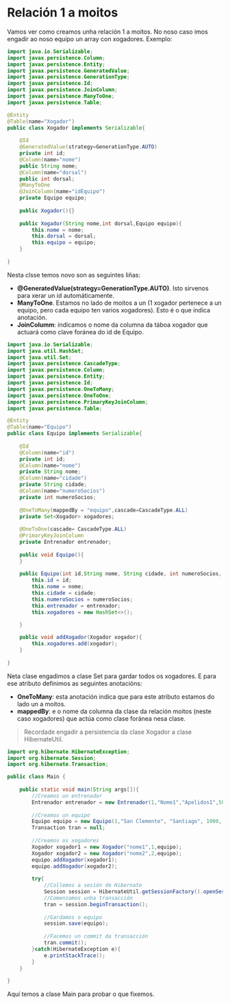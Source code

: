 
# Relación 1 a moitos
Vamos ver como creamos unha relación 1 a moitos.
No noso caso imos engadir ao noso equipo un array con xogadores.
Exemplo:
```java
import java.io.Serializable;
import javax.persistence.Column;
import javax.persistence.Entity;
import javax.persistence.GeneratedValue;
import javax.persistence.GenerationType;
import javax.persistence.Id;
import javax.persistence.JoinColumn;
import javax.persistence.ManyToOne;
import javax.persistence.Table;

@Entity
@Table(name="Xogador")
public class Xogador implements Serializable{
    
    @Id
    @GeneratedValue(strategy=GenerationType.AUTO)
    private int id;
    @Column(name="nome")
    public String nome;
    @Column(name="dorsal")
    public int dorsal;
    @ManyToOne
    @JoinColumn(name="idEquipo")
    private Equipo equipo;
    
    public Xogador(){}
    
    public Xogador(String nome,int dorsal,Equipo equipo){
        this.nome = nome;
        this.dorsal = dorsal;
        this.equipo = equipo;
    }
    
}
```
Nesta clsse temos novo son as seguintes liñas:
- **@GeneratedValue(strategy=GenerationType.AUTO)**. Isto sirvenos para xerar un id automáticamente.
- **ManyToOne**. Estamos no lado de moitos a un (1 xogador pertenece a un equipo, pero cada equipo ten varios xogadores). Esto é o que indica anotación.
- **JoinColumm**: indicamos o nome da columna da táboa xogador que actuará como clave foránea do id de Equipo.

```java
import java.io.Serializable;
import java.util.HashSet;
import java.util.Set;
import javax.persistence.CascadeType;
import javax.persistence.Column;
import javax.persistence.Entity;
import javax.persistence.Id;
import javax.persistence.OneToMany;
import javax.persistence.OneToOne;
import javax.persistence.PrimaryKeyJoinColumn;
import javax.persistence.Table;

@Entity
@Table(name="Equipo")
public class Equipo implements Serializable{
    
    @Id
    @Column(name="id")
    private int id;
    @Column(name="nome")
    private String nome;
    @Column(name="cidade")
    private String cidade;
    @Column(name="numeroSocios")
    private int numeroSocios;
    
    @OneToMany(mappedBy = "equipo",cascade=CascadeType.ALL)
    private Set<Xogador> xogadores;
    
    @OneToOne(cascade= CascadeType.ALL)
    @PrimaryKeyJoinColumn
    private Entrenador entrenador;
    
    public void Equipo(){
    }
    
    public Equipo(int id,String nome, String cidade, int numeroSocios, Entrenador entrenador){
        this.id = id;
        this.nome = nome;
        this.cidade = cidade;
        this.numeroSocios = numeroSocios;
        this.entrenador = entrenador;
        this.xogadores = new HashSet<>();

    }
    
    public void addXogador(Xogador xogador){
        this.xogadores.add(xogador);
    }
    
}
```
Neta clase engadimos a clase Set para gardar todos os xogadores. E para ese atributo definimos as seguintes anotacións:
- **OneToMany**: esta anotación indica que para este atributo estamos do lado un a moitos.
- **mappedBy**: e o nome da columna da clase da relación moitos (neste caso xogadores) que actúa como clase foránea nesa clase.

> Recordade engadir a persistencia da clase Xogador a clase HibernateUtil.

```java
import org.hibernate.HibernateException;
import org.hibernate.Session;
import org.hibernate.Transaction;

public class Main {
    
    public static void main(String args[]){
        //Creamos un entrenador
        Entrenador entrenador = new Entrenador(1,"Nome1","Apelidos1",50);
        
        //Creamos un equipo
        Equipo equipo = new Equipo(1,"San Clemente", "Santiago", 1000, entrenador);
        Transaction tran = null;
        
        //Creamos os xogadores
        Xogador xogador1 = new Xogador("nome1",1,equipo);
        Xogador xogador2 = new Xogador("nome2",2,equipo);
        equipo.addXogador(xogador1);
        equipo.addXogador(xogador2);
        
        try{
            //Collemos a sesión de Hibernate
            Session session = HibernateUtil.getSessionFactory().openSession();
            //Comenzamos unha transacción
            tran = session.beginTransaction();
            
            //Gardamos o equipo
            session.save(equipo);
            
            //Facemos un commit da transacción
            tran.commit();
        }catch(HibernateException e){
            e.printStackTrace();
        }
    }
    
}
```
Aquí temos a clase Main para probar o que fixemos.
